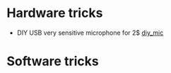 # Hardware tricks
- DIY USB very sensitive microphone for 2$ [diy_mic](./diy_mic.md)

# Software tricks
